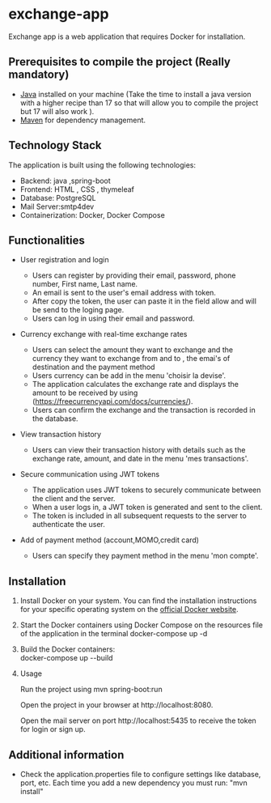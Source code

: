 # exchange-app




Exchange app is a web application that requires Docker for installation.


## Prerequisites to compile the project (Really mandatory)

- [Java](https://www.java.com/) installed on your machine (Take the time to install a java version with a higher recipe than 17 so that will allow you to compile the project but 17 will also work ).
- [Maven](https://maven.apache.org/) for dependency management.

## Technology Stack

The application is built using the following technologies:

- Backend: java ,spring-boot
- Frontend: HTML , CSS , thymeleaf
- Database: PostgreSQL
- Mail Server:smtp4dev
- Containerization: Docker, Docker Compose

## Functionalities

- User registration and login
  - Users can register by providing their email, password, phone number, First name, Last name.
  - An email is sent to the user's email address with token.
  - After copy the token, the user can paste it in the field allow and will be send to the loging page.
  - Users can log in using their email and password.

- Currency exchange with real-time exchange rates
  - Users can select the amount they want to exchange and the currency they want to exchange from and to , the emai's of destination and the payment method
  - Users currency can be add in the menu 'choisir la devise'.
  - The application calculates the exchange rate and displays the amount to be received by using (https://freecurrencyapi.com/docs/currencies/).
  - Users can confirm the exchange and the transaction is recorded in the database.

- View transaction history
  - Users can view their transaction history with details such as the exchange rate, amount, and date in the menu 'mes transactions'.

- Secure communication using JWT tokens
  - The application uses JWT tokens to securely communicate between the client and the server.
  - When a user logs in, a JWT token is generated and sent to the client.
  - The token is included in all subsequent requests to the server to authenticate the user.

- Add of payment method (account,MOMO,credit card)
  - Users can specify they payment method in the menu 'mon compte'.

## Installation

1. Install Docker on your system. You can find the installation instructions for your specific operating system on the [official Docker website](https://docs.docker.com/get-docker/).

2. Start the Docker containers using Docker Compose on the resources file of the application in the terminal
        docker-compose up -d

3.  Build the Docker containers:       
        docker-compose up --build

4. Usage         

     Run the project using mvn spring-boot:run

     Open the project in your browser at http://localhost:8080.

     Open the mail server on port http://localhost:5435 to receive the token for login or sign up.

## Additional information

- Check the application.properties file to configure settings like database, port, etc.
Each time you add a new dependency you must run: "mvn install"